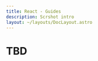 ```yaml
---
title: React - Guides
description: Scrshot intro
layout: ~/layouts/DocLayout.astro
---
```


# TBD


